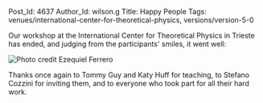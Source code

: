 Post_Id: 4637
Author_Id: wilson.g
Title: Happy People
Tags: venues/international-center-for-theoretical-physics, versions/version-5-0

<p>Our workshop at the International Center for Theoretical Physics in Trieste has ended, and judging from the participants' smiles, it went well:</p>
<p><img src="{{root_path}}/files/2012/03/trieste.jpg" alt="Photo credit Ezequiel Ferrero" /></p>
<p>Thanks once again to Tommy Guy and Katy Huff for teaching, to Stefano Cozzini for inviting them, and to everyone who took part for all their hard work.</p>
